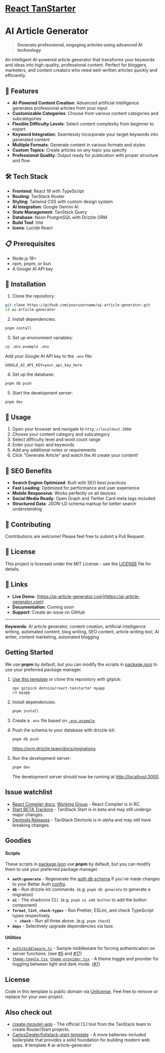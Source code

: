 # [React TanStarter](https://github.com/dotnize/react-tanstarter)

# AI Article Generator

> **Generate professional, engaging articles using advanced AI technology**

An intelligent AI-powered article generator that transforms your keywords and ideas into high-quality, professional content. Perfect for bloggers, marketers, and content creators who need well-written articles quickly and efficiently.

## 🚀 Features

- **AI-Powered Content Creation**: Advanced artificial intelligence generates professional articles from your input
- **Customizable Categories**: Choose from various content categories and subcategories
- **Flexible Difficulty Levels**: Select content complexity from beginner to expert
- **Keyword Integration**: Seamlessly incorporate your target keywords into generated content
- **Multiple Formats**: Generate content in various formats and styles
- **Custom Topics**: Create articles on any topic you specify
- **Professional Quality**: Output ready for publication with proper structure and flow

## 🛠️ Tech Stack

- **Frontend**: React 19 with TypeScript
- **Routing**: TanStack Router
- **Styling**: Tailwind CSS with custom design system
- **AI Integration**: Google Gemini AI
- **State Management**: TanStack Query
- **Database**: Neon PostgreSQL with Drizzle ORM
- **Build Tool**: Vite
- **Icons**: Lucide React

## 📋 Prerequisites

- Node.js 18+
- npm, pnpm, or bun
- A Google AI API key

## 🔧 Installation

1. Clone the repository:
```bash
git clone https://github.com/yourusername/ai-article-generator.git
cd ai-article-generator
```

2. Install dependencies:
```bash
pnpm install
```

3. Set up environment variables:
```bash
cp .env.example .env
```

Add your Google AI API key to the `.env` file:
```
GOOGLE_AI_API_KEY=your_api_key_here
```

4. Set up the database:
```bash
pnpm db push
```

5. Start the development server:
```bash
pnpm dev
```

## 📖 Usage

1. Open your browser and navigate to `http://localhost:3000`
2. Choose your content category and subcategory
3. Select difficulty level and word count range
4. Enter your topic and keywords
5. Add any additional notes or requirements
6. Click "Generate Article" and watch the AI create your content!

## 🎯 SEO Benefits

- **Search Engine Optimized**: Built with SEO best practices
- **Fast Loading**: Optimized for performance and user experience
- **Mobile Responsive**: Works perfectly on all devices
- **Social Media Ready**: Open Graph and Twitter Card meta tags included
- **Structured Data**: JSON-LD schema markup for better search understanding

## 🤝 Contributing

Contributions are welcome! Please feel free to submit a Pull Request.

## 📄 License

This project is licensed under the MIT License - see the [LICENSE](LICENSE) file for details.

## 🔗 Links

- **Live Demo**: [https://ai-article-generator.com](https://ai-article-generator.com)
- **Documentation**: Coming soon
- **Support**: Create an issue on GitHub

---

**Keywords**: AI article generator, content creation, artificial intelligence writing, automated content, blog writing, SEO content, article writing tool, AI writer, content marketing, automated blogging

## Getting Started

We use **pnpm** by default, but you can modify the scripts in [package.json](./package.json) to use your preferred package manager.

1. [Use this template](https://github.com/new?template_name=react-tanstarter&template_owner=dotnize) or clone this repository with gitpick:

   ```bash
   npx gitpick dotnize/react-tanstarter myapp
   cd myapp
   ```

2. Install dependencies:

   ```bash
   pnpm install
   ```

3. Create a `.env` file based on [`.env.example`](.env).

4. Push the schema to your database with drizzle-kit:

   ```bash
   pnpm db push
   ```

   https://orm.drizzle.team/docs/migrations

5. Run the development server:

   ```bash
   pnpm dev
   ```

   The development server should now be running at [http://localhost:3000](http://localhost:3000).

## Issue watchlist

- [React Compiler docs](https://react.dev/learn/react-compiler), [Working Group](https://github.com/reactwg/react-compiler/discussions) - React Compiler is in RC.
- [Start BETA Tracking](https://github.com/TanStack/router/discussions/2863) - TanStack Start is in beta and may still undergo major changes.
- [Devtools Releases](https://github.com/TanStack/devtools/releases) - TanStack Devtools is in alpha and may still have breaking changes.

## Goodies

#### Scripts

These scripts in [package.json](./package.json#L5) use **pnpm** by default, but you can modify them to use your preferred package manager.

- **`auth:generate`** - Regenerate the [auth db schema](./src/lib/db/schema/auth.schema.ts) if you've made changes to your Better Auth [config](./src/lib/auth/auth.ts).
- **`db`** - Run drizzle-kit commands. (e.g. `pnpm db generate` to generate a migration)
- **`ui`** - The shadcn/ui CLI. (e.g. `pnpm ui add button` to add the button component)
- **`format`**, **`lint`**, **`check-types`** - Run Prettier, ESLint, and check TypeScript types respectively.
  - **`check`** - Run all three above. (e.g. `pnpm check`)
- **`deps`** - Selectively upgrade dependencies via taze.

#### Utilities

- [`auth/middleware.ts`](./src/lib/auth/middleware.ts) - Sample middleware for forcing authentication on server functions. (see [#5](https://github.com/dotnize/react-tanstarter/issues/5#issuecomment-2615905686) and [#17](https://github.com/dotnize/react-tanstarter/issues/17#issuecomment-2853482062))
- [`theme-toggle.tsx`](./src/components/theme-toggle.tsx), [`theme-provider.tsx`](./src/components/theme-provider.tsx) - A theme toggle and provider for toggling between light and dark mode. ([#7](https://github.com/dotnize/react-tanstarter/issues/7#issuecomment-3141530412))

## License

Code in this template is public domain via [Unlicense](./LICENSE). Feel free to remove or replace for your own project.

## Also check out

- [create-tsrouter-app](https://github.com/TanStack/create-tsrouter-app/tree/main/cli/create-tsrouter-app) - The official CLI tool from the TanStack team to create Router/Start projects.
- [CarlosZiegler/fullstack-start-template](https://github.com/CarlosZiegler/fullstack-start-template) - A more batteries-included boilerplate that provides a solid foundation for building modern web apps.
#   t e m p l a t e  
 #   a i - a r t i c l e - g e n e r a t o r  
 